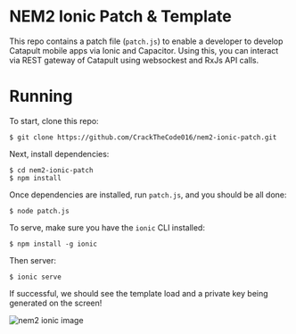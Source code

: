  # NEM2 Ionic Patch & Template
 
 This repo contains a patch file (`patch.js`) to enable a developer to develop Catapult mobile apps via Ionic and Capacitor.   Using this, you can interact via REST gateway of Catapult using websockest and RxJs API calls. 

 # Running
 
 To start, clone this repo: 

 ``` 
 $ git clone https://github.com/CrackTheCode016/nem2-ionic-patch.git
 ```

 Next, install dependencies:
 
  ```
  $ cd nem2-ionic-patch
  $ npm install
  ```

  Once dependencies are installed, run `patch.js`, and you should be all done:
  ```
  $ node patch.js
  ```

  To serve, make sure you have the `ionic` CLI installed: 

  ```
  $ npm install -g ionic
  ```

  Then server: 

  ```
  $ ionic serve
  ```

  If successful, we should see the template load and a private key being generated on the screen!

  ![nem2 ionic image](https://i.ibb.co/RpFX8kJ/Screen-Shot-2019-07-12-at-3-45-45-PM.png)
  
